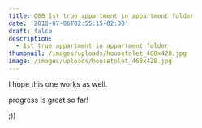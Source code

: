 ```yaml
---
title: 000 1st true appartment in appartment folder
date: '2018-07-06T02:55:15+02:00'
draft: false
description:
  - 1st true appartment in appartment folder
thumbnail: /images/uploads/housetolet_468x428.jpg
image: /images/uploads/housetolet_468x428.jpg
---
```

I hope this one works as well.

progress is great so far!

;))

